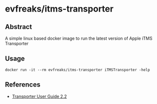 # evfreaks/itms-transporter

## Abstract

A simple linux based docker image to run the latest version of Apple iTMS Transporter

## Usage

```shell
docker run -it --rm evfreaks/itms-transporter iTMSTransporter -help
```

## References

- [Transporter User Guide 2.2](https://help.apple.com/itc/transporteruserguide/en.lproj/static.html)

